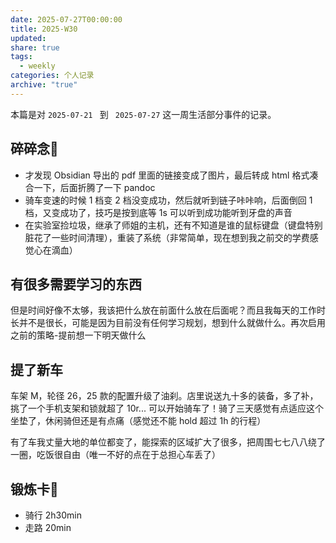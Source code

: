 ```yaml
---
date: 2025-07-27T00:00:00
title: 2025-W30
updated: 
share: true
tags:
  - weekly
categories: 个人记录
archive: "true"
---
```


本篇是对 `2025-07-21 ` 到 ` 2025-07-27` 这一周生活部分事件的记录。

## 碎碎念💭
-  才发现 Obsidian 导出的 pdf 里面的链接变成了图片，最后转成 html 格式凑合一下，后面折腾了一下 pandoc
- 骑车变速的时候 1 档变 2 档没变成功，然后就听到链子咔咔响，后面倒回 1 档，又变成功了，技巧是按到底等 1s 可以听到成功能听到牙盘的声音
- 在实验室捡垃圾，继承了师姐的主机，还有不知道是谁的鼠标键盘（键盘特别脏花了一些时间清理），重装了系统（非常简单，现在想到我之前交的学费感觉心在滴血）

## 有很多需要学习的东西
但是时间好像不太够，我该把什么放在前面什么放在后面呢？而且我每天的工作时长并不是很长，可能是因为目前没有任何学习规划，想到什么就做什么。再次启用之前的策略-提前想一下明天做什么

## 提了新车
车架 M，轮径 26，25 款的配置升级了油刹。店里说送九十多的装备，多了补，挑了一个手机支架和锁就超了 10r... 可以开始骑车了！骑了三天感觉有点适应这个坐垫了，休闲骑但还是有点痛（感觉还不能 hold 超过 1h 的行程）

有了车我丈量大地的单位都变了，能探索的区域扩大了很多，把周围七七八八绕了一圈，吃饭很自由（唯一不好的点在于总担心车丢了）

## 锻炼卡💪
- 骑行 2h30min
- 走路 20min

